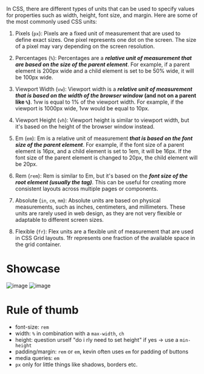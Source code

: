 In CSS, there are different types of units that can be used to specify values for properties such as width, height, font size, and margin. Here are some of the most commonly used CSS units:

1. Pixels (`px`): Pixels are a fixed unit of measurement that are used to define exact sizes. One pixel represents one dot on the screen. The size of a pixel may vary depending on the screen resolution.

2. Percentages (`%`): Percentages are a **_relative unit of measurement that are based on the size of the parent element_**. For example, if a parent element is 200px wide and a child element is set to be 50% wide, it will be 100px wide.

3. Viewport Width (`vw`): Viewport width is a **_relative unit of measurement that is based on the width of the browser window_ (and not on a parent like `%`)**. 1vw is equal to 1% of the viewport width. For example, if the viewport is 1000px wide, 1vw would be equal to 10px.

4. Viewport Height (`vh`): Viewport height is similar to viewport width, but it's based on the height of the browser window instead.

5. Em (`em`): Em is a relative unit of measurement **_that is based on the font size of the parent element_**. For example, if the font size of a parent element is 16px, and a child element is set to 1em, it will be 16px. If the font size of the parent element is changed to 20px, the child element will be 20px.

6. Rem (`rem`): Rem is similar to Em, but it's based on the **_font size of the root element (usually the <html> tag)_**. This can be useful for creating more consistent layouts across multiple pages or components.

7. Absolute (`in`, `cm`, `mm`): Absolute units are based on physical measurements, such as inches, centimeters, and millimeters. These units are rarely used in web design, as they are not very flexible or adaptable to different screen sizes.

8. Flexible (`fr`): Flex units are a flexible unit of measurement that are used in CSS Grid layouts. 1fr represents one fraction of the available space in the grid container.

# Showcase
![image](https://user-images.githubusercontent.com/63263301/229217559-8c140797-6285-4e52-997b-5c938ede6c9b.png)
![image](https://user-images.githubusercontent.com/63263301/229218927-53bd8b3b-e39d-4a87-b0a4-f6e72d2fb043.png)



# Rule of thumb
- font-size: `rem`
- width: `%` in combination with a `max-width`, `ch`
- height: question urself "do i rly need to set height" if yes -> use a `min-height`
- padding/margin: `rem` or `em`, kevin often uses `em` for padding of buttons
- media queries: `em`
- `px` only for little things like shadows, borders etc.
